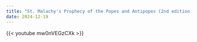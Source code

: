 ```yaml
---
title: "St. Malachy's Prophecy of the Popes and Antipopes (2nd edition)"
date: 2024-12-19
---
```


{{< youtube mw0nVEGzCXk >}}
